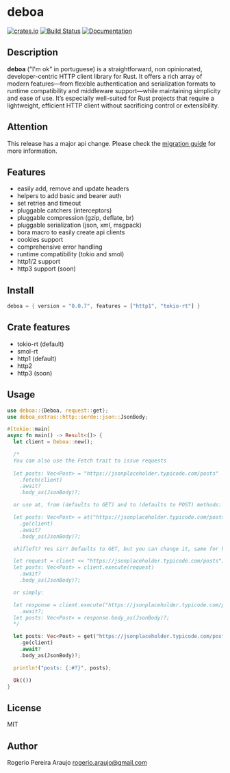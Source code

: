 # deboa

[![crates.io](https://img.shields.io/crates/v/deboa?style=flat-square)](https://crates.io/crates/deboa) [![Build Status](https://github.com/ararog/deboa/actions/workflows/rust.yml/badge.svg?event=push)](https://github.com/ararog/deboa/actions/workflows/rust.yml) [![Documentation](https://docs.rs/deboa/badge.svg)](https://docs.rs/deboa/latest/deboa)

## Description

**deboa** ("I'm ok" in portuguese) is a straightforward, non opinionated, developer-centric HTTP client library for Rust. It offers a rich array of modern features—from flexible authentication and serialization formats to runtime compatibility and middleware support—while maintaining simplicity and ease of use. It’s especially well-suited for Rust projects that require a lightweight, efficient HTTP client without sacrificing control or extensibility.

## Attention

This release has a major api change. Please check the [migration guide](https://github.com/ararog/deboa/blob/main/MIGRATION_GUIDE.md) for more information.

## Features

- easily add, remove and update headers
- helpers to add basic and bearer auth
- set retries and timeout
- pluggable catchers (interceptors)
- pluggable compression (gzip, deflate, br)
- pluggable serialization (json, xml, msgpack)
- bora macro to easily create api clients
- cookies support
- comprehensive error handling
- runtime compatibility (tokio and smol)
- http1/2 support 
- http3 support (soon)

## Install

```rust
deboa = { version = "0.0.7", features = ["http1", "tokio-rt"] }
```

## Crate features

- tokio-rt (default)
- smol-rt
- http1 (default)
- http2
- http3 (soon)

## Usage

```rust
use deboa::{Deboa, request::get};
use deboa_extras::http::serde::json::JsonBody;

#[tokio::main]
async fn main() -> Result<()> {
  let client = Deboa::new();

  /* 
  You can also use the Fetch trait to issue requests
  
  let posts: Vec<Post> = "https://jsonplaceholder.typicode.com/posts"
    .fetch(client)
    .await?
    .body_as(JsonBody)?;    

  or use at, from (defaults to GET) and to (defaults to POST) methods:

  let posts: Vec<Post> = at("https://jsonplaceholder.typicode.com/posts", http::Method::GET)?
    .go(client)
    .await?
    .body_as(JsonBody)?;

  shifleft? Yes sir! Defaults to GET, but you can change it, same for headers.

  let request = client << "https://jsonplaceholder.typicode.com/posts";
  let posts: Vec<Post> = client.execute(request)
    .await?
    .body_as(JsonBody)?;

  or simply:

  let response = client.execute("https://jsonplaceholder.typicode.com/posts")
    .await?;
  let posts: Vec<Post> = response.body_as(JsonBody)?;
  */

  let posts: Vec<Post> = get("https://jsonplaceholder.typicode.com/posts")?
    .go(client)
    .await?
    .body_as(JsonBody)?;

  println!("posts: {:#?}", posts);

  Ok(())
}
```

## License

MIT

## Author

Rogerio Pereira Araujo <rogerio.araujo@gmail.com>
